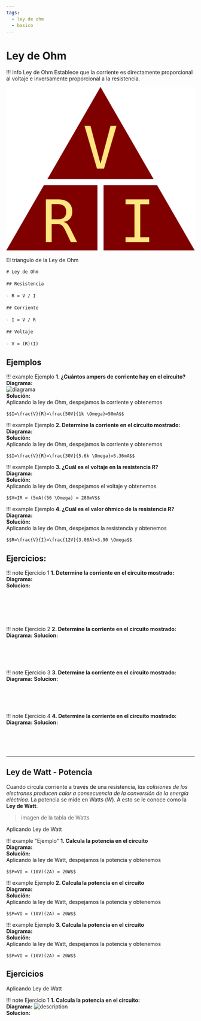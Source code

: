 ```yaml
---
tags:
  - ley de ohm
  - basico
---
```


# Ley de Ohm

!!! info Ley de Ohm
    Establece que la corriente es directamente proporcional al voltaje e inversamente proporcional a la resistencia.

![ley de ohm](../img/ohm_law.svg)
<figcaption>El triangulo de la Ley de Ohm</figcaption>

```markmap
# Ley de Ohm

## Resistencia

- R = V / I

## Corriente

- I = V / R

## Voltaje

- V = (R)(I)
```

## Ejemplos 

!!! example Ejemplo
    **1. ¿Cuántos ampers de corriente hay en el circuito?** <br>
    **Diagrama:** <br>
    ![diagrama](fia.png) <br>
    **Solución:**   <br>
    Aplicando la ley de Ohm, despejamos la corriente y obtenemos 

    $$I=\frac{V}{R}=\frac{50V}{1k \Omega}=50mA$$

!!! example Ejemplo
    **2. Determine la corriente en el circuito mostrado:** <br>
    **Diagrama:** <br>
    **Solución:** <br>
    Aplicando la ley de Ohm, despejamos la corriente y obtenemos

    $$I=\frac{V}{R}=\frac{30V}{5.6k \Omega}=5.36mA$$

!!! example Ejemplo
    **3. ¿Cuál es el voltaje en la resistencia R?**<br>
    **Diagrama:**<br>
    **Solución:**<br>
    Aplicando la ley de Ohm, despejamos el voltaje y obtenemos 
    
    $$V=IR = (5mA)(56 \Omega) = 280mV$$

!!! example Ejemplo
    **4. ¿Cuál es el valor óhmico de la resistencia R?**<br>
    **Diagrama:**<br>
    **Solución:**<br>
    Aplicando la ley de Ohm, despejamos la resistencia y obtenemos 
    
    $$R=\frac{V}{I}=\frac{12V}{3.08A}=3.90 \Omega$$

## Ejercicios:

!!! note Ejercicio 1
    **1. Determine la corriente en el circuito mostrado:**<br> 
    **Diagrama:** <br> 
    **Solucion:** <br> 
    <br><br><br><br><br>

!!! note Ejercicio 2
    **2. Determine la corriente en el circuito mostrado:**
    **Diagrama:** 
    **Solucion:** 
    <br><br><br><br><br>

!!! note Ejercicio 3
    **3. Determine la corriente en el circuito mostrado:**
    **Diagrama:** 
    **Solucion:** 
    <br><br><br><br><br>

!!! note Ejercicio 4
    **4. Determine la corriente en el circuito mostrado:**
    **Diagrama:** 
    **Solucion:** 
    <br><br><br><br><br>

---

## Ley de Watt - Potencia

Cuando circula corriente a través de una resistencia, *las colisiones de los electrones producen calor a consecuencia de la conversión de la energía eléctrica*. La potencia se mide en Watts ($W$). A esto se le conoce como la **Ley de Watt**.

> imagen de la tabla de Watts

Aplicando Ley de Watt

!!! example "Ejemplo"
    **1. Calcula la potencia en el circuito** <br>
    **Diagrama:** <br>
    **Solución:**<br>
    Aplicando la ley de Watt, despejamos la potencia y obtenemos 

    $$P=VI = (10V)(2A) = 20W$$

!!! example Ejemplo
    **2. Calcula la potencia en el circuito** <br>
    **Diagrama:** <br> 
    **Solución:** <br>
    Aplicando la ley de Watt, despejamos la potencia y obtenemos 

    $$P=VI = (10V)(2A) = 20W$$

!!! example Ejemplo
    **3. Calcula la potencia en el circuito** <br>
    **Diagrama:** <br>
    **Solución:** <br>
    Aplicando la ley de Watt, despejamos la potencia y obtenemos

    $$P=VI = (10V)(2A) = 20W$$

## Ejercicios

Aplicando Ley de Watt

!!! note Ejercicio 1
    **1. Calcula la potencia en el circuito:** <br>
    **Diagrama:** ![description](enlace.png) <br>
    **Solucion:**  <br>
    <br><br><br><br><br>